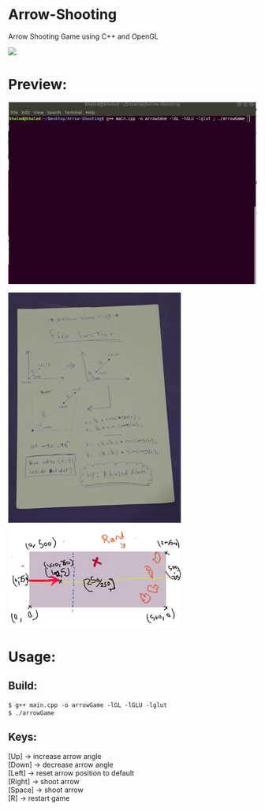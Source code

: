 # Arrow-Shooting

Arrow Shooting Game using C++ and OpenGL

<img src="imgs/arrow.png">

# Preview:

![](preview.gif)

<img src="imgs/fire_func.jpg" width="350">

<img src="imgs/inital_plan.png" width="350">

# Usage:

## Build:

```
$ g++ main.cpp -o arrowGame -lGL -lGLU -lglut
$ ./arrowGame
```

## Keys:<br>

[Up] -> increase arrow angle<br>
[Down] -> decrease arrow angle<br>
[Left] -> reset arrow position to default<br>
[Right] -> shoot arrow<br>
[Space] -> shoot arrow<br>
[R] -> restart game<br>
